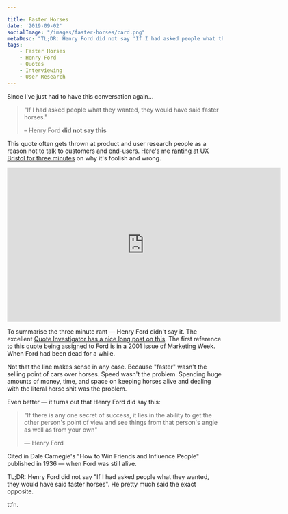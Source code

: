 ```yaml
---

title: Faster Horses
date: '2019-09-02'
socialImage: "/images/faster-horses/card.png" 
metaDesc: "TL;DR: Henry Ford did not say 'If I had asked people what they wanted, they would have said faster horses'. He pretty much said the exact opposite."
tags:
    - Faster Horses
    - Henry Ford
    - Quotes
    - Interviewing
    - User Research
---
```


Since I've just had to have this conversation again…

> "If I had asked people what they wanted, they would have said faster horses."
> 
> – Henry Ford **did not say this**

This quote often gets thrown at product and user research people as a reason not to talk to customers and end-users. Here's me [ranting at UX Bristol for three minutes](https://vimeo.com/281653646) on why it's foolish and wrong.

<iframe src="https://player.vimeo.com/video/281653646" width="640" height="360" frameborder="0" allow="autoplay; fullscreen" allowfullscreen></iframe>

To summarise the three minute rant — Henry Ford didn't say it. The excellent [Quote Investigator has a nice long post on this](https://quoteinvestigator.com/2011/07/28/ford-faster-horse/). The first reference to this quote being assigned to Ford is in a 2001 issue of Marketing Week. When Ford had been dead for a while.

Not that the line makes sense in any case. Because "faster" wasn't the selling point of cars over horses. Speed wasn't the problem. Spending huge amounts of money, time, and space on keeping horses alive and dealing with the literal horse shit was the problem. 

Even better — it turns out that Henry Ford did say this:

> "If there is any one secret of success, it lies in the ability to get the other person's point of view and see things from that person's angle as well as from your own"
> 
> — Henry Ford 

Cited in Dale Carnegie's "How to Win Friends and Influence People" published in 1936 — when Ford was still alive.

TL;DR: Henry Ford did not say "If I had asked people what they wanted, they would have said faster horses". He pretty much said the exact opposite.

ttfn.

